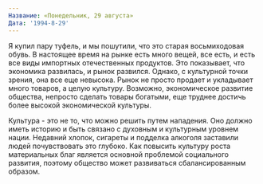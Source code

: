 ```yaml
---
Название: «Понедельник, 29 августа»
Дата: '1994-8-29'
---
```


Я купил пару туфель, и мы пошутили, что это старая восьмиходовая обувь. В настоящее время на рынке есть много вещей, все есть, и есть все виды импортных отечественных продуктов. Это показывает, что экономика развилась, и рынок развился. Однако, с культурной точки зрения, она все еще невысока. Рынок не просто продает и укладывает много товаров, а целую культуру. Возможно, экономическое развитие общества, непросто сделать товары богатыми, еще труднее достичь более высокой экономической культуры.

Культура - это не то, что можно решить путем нападения. Оно должно иметь историю и быть связано с духовным и культурным уровнем нации. Недавний хлопок, сигареты и подделка алкоголя заставили людей почувствовать это глубоко. Как повысить культуру роста материальных благ является основной проблемой социального развития, поэтому общество может развиваться сбалансированным образом.

